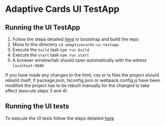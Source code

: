 # Adaptive Cards UI TestApp

## Running the UI TestApp

1. Follow the steps detailed [here](../README.md) to bootstrap and build the repo
2. Move to this directory `cd adaptivecards-ui-testapp`
3. Execute the `build` task `npm run build`
4. Execute the `start` task `npm run start`
5. A browser window/tab should open automatically with the adress `localhost:8080`

If you have made any changes to the html, css or ts files the project should rebuild itself; if package.json, tsconfig.json or webpack.config.js have been modified the project has to be rebuilt manually for the changed to take effect (execute steps 3 and 4).

## Running the UI tests

To execute the UI tests follow the steps detailed [here](../tests/ui-tests/README.md)